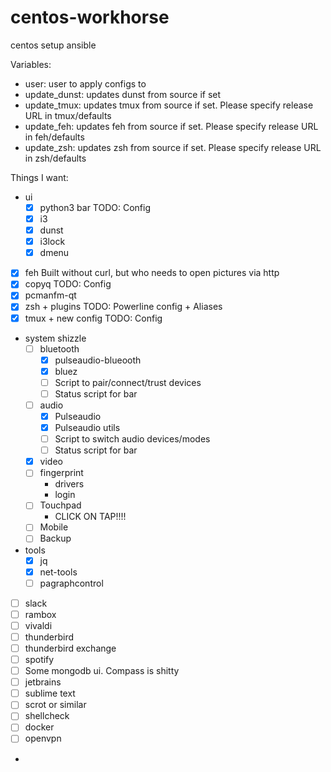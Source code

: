 # centos-workhorse
centos setup ansible


Variables:
 - user: user to apply configs to
 - update_dunst: updates dunst from source if set 
 - update_tmux: updates tmux from source if set. Please specify release URL in tmux/defaults
 - update_feh: updates feh from source if set. Please specify release URL in feh/defaults
 - update_zsh: updates zsh from source if set. Please specify release URL in zsh/defaults


Things I want:
- ui
    - [x] python3 bar               TODO: Config
    - [x] i3              
    - [x] dunst
    - [x] i3lock
    - [x] dmenu
- [x] feh                           Built without curl, but who needs to open pictures via http
- [x] copyq                         TODO: Config
- [x] pcmanfm-qt
- [x] zsh + plugins                 TODO: Powerline config + Aliases
- [x] tmux + new config             TODO: Config
- system shizzle
    - [ ] bluetooth
        - [x] pulseaudio-blueooth
        - [x] bluez
        - [ ] Script to pair/connect/trust devices
        - [ ] Status script for bar
    - [ ] audio
        - [x] Pulseaudio
        - [x] Pulseaudio utils
        - [ ] Script to switch audio devices/modes
        - [ ] Status script for bar
    - [x] video
    - [ ] fingerprint
        - drivers
        - login
    - [ ] Touchpad
        - CLICK ON TAP!!!!
    - [ ] Mobile
    - [ ] Backup
- tools
    - [x] jq
    - [x] net-tools
    - [ ] pagraphcontrol
- [ ] slack
- [ ] rambox
- [ ] vivaldi
- [ ] thunderbird
- [ ] thunderbird exchange
- [ ] spotify
- [ ] Some mongodb ui. Compass is shitty
- [ ] jetbrains
- [ ] sublime text
- [ ] scrot or similar
- [ ] shellcheck
- [ ] docker
- [ ] openvpn
-